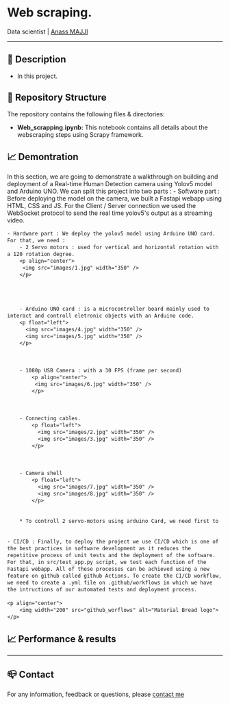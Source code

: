 # Web scraping.
Data scientist | [Anass MAJJI](https://www.linkedin.com/in/anass-majji-729773157/)
***

## :monocle_face: Description
- In this project. </br>


 

## :rocket: Repository Structure
The repository contains the following files & directories:
- **Web_scrapping.ipynb:** This notebook contains all details about the webscraping steps using Scrapy framework.





## :chart_with_upwards_trend: Demontration

In this section, we are going to demonstrate a walkthrough on building and deployment of a Real-time Human Detection camera using Yolov5 model and Arduino UNO. We can split this project into two parts : 
	- Software part : Before deploying the model on the camera, we built a Fastapi webapp using HTML, CSS and JS. For the Client / Server connection we used the WebSocket protocol to send the real time yolov5's output as a streaming video.

	- Hardware part : We deploy the yolov5 model using Arduino UNO card. For that, we need : 
		- 2 Servo motors : used for vertical and horizontal rotation with a 120 rotation degree.
		<p align="center">
		 <img src="images/1.jpg" width="350" />
		</p>




		- Arduino UNO card : is a microcontroller board mainly used to interact and controll eletronic objects with an Arduino code.  
		<p float="left">
		  <img src="images/4.jpg" width="350" />
		  <img src="images/5.jpg" width="350" /> 
		</p>



		- 1080p USB Camera : with a 30 FPS (frame per second)
			<p align="center">
			 <img src="images/6.jpg" width="350" />
			</p>



		- Connecting cables. 
			<p float="left">
			  <img src="images/2.jpg" width="350" />
			  <img src="images/3.jpg" width="350" /> 
			</p>



		- Camera shell
			<p float="left">
			  <img src="images/7.jpg" width="350" /> 
			  <img src="images/8.jpg" width="350" /> 
			</p>


		* To controll 2 servo-motors using arduino Card, we need first to  


	- CI/CD : Finally, to deploy the project we use CI/CD which is one of the best practices in software development as it reduces the repetitive process of unit tests and the deployment of the software. For that, in src/test_app.py script, we test each function of the Fastapi webapp. All of these processes can be achieved using a new feature on github called github Actions. To create the CI/CD workflow, we need to create a .yml file on .github/workflows in which we have the intructions of our automated tests and deployment process.

	<p align="center">
	    <img width="200" src="github_worflows" alt="Material Bread logo">
	</p>
 



## :chart_with_upwards_trend: Performance & results


---
## :mailbox_closed: Contact
For any information, feedback or questions, please [contact me][anass-email]





[anass-email]: mailto:anassmajji34@gmail.com
